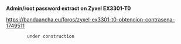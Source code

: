 **Admin/root password extract on Zyxel EX3301-T0**
 
 
 






https://bandaancha.eu/foros/zyxel-ex3301-t0-obtencion-contrasena-1749511
 		
 		
 		
 			under construction
